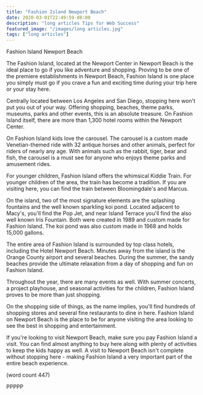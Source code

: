 ```yaml
---
title: "Fashion Island Newport Beach"
date: 2020-03-01T22:49:59-08:00
description: "long articles Tips for Web Success"
featured_image: "/images/long articles.jpg"
tags: ["long articles"]
---
```


Fashion Island Newport Beach

The Fashion Island, located at the Newport Center 
in Newport Beach is the ideal place to go if you
like adventure and shopping.  Proving to be one
of the premiere establishments in Newport Beach, 
Fashion Island is one place you simply must go if
you crave a fun and exciting time during your trip
here or your stay here.

Centrally located between Los Angeles and San Diego,
stopping here won't put you out of your way.  Offering
shopping, beaches, theme parks, museums, parks and 
other events, this is an absolute treasure.  On 
Fashion Island itself, there are more than 1,300 hotel 
rooms within the Newport Center.

On Fashion Island kids love the carousel.  The carousel
is a custom made Venetian-themed ride with 32 antique
horses and other animals, perfect for riders of nearly
any age.  With animals such as the rabbit, tiger, bear
and fish, the carousel is a must see for anyone who
enjoys theme parks and amusement rides.

For younger children, Fashion Island offers the whimsical
Kiddie Train.  For younger children of the area, the 
train has become a tradition.   If you are visiting here,
you can find the train between Bloomingdale's and Marcus.

On the island, two of the most signature elements are 
the splashing fountains and the well known sparkling koi
pond.  Located adjacent to Macy's, you'll find the Pop
Jet, and near Island Terrace you'll find the also well
known Iris Fountain.  Both were created in 1989 and
custom made for Fashion Island.  The koi pond was also
custom made in 1968 and holds 15,000 gallons.

The entire area of Fashion Island is surrounded by top
class hotels, including the Hotel Newport Beach.  Minutes
away from the island is the Orange County airport and 
several beaches.  During the summer, the sandy beaches 
provide the ultimate relaxation from a day of shopping
and fun on Fashion Island.

Throughout the year, there are many events as well.  With
summer concerts, a project playhouse, and seasonal 
activities for the children, Fashion Island proves to be
more than just shopping.

On the shopping side of things, as the name implies, you'll
find hundreds of shopping stores and several fine restaurants
to dine in here.  Fashion Island on Newport Beach is the
place to be for anyone visiting the area looking to see
the best in shopping and entertainment.

If you're looking to visit Newport Beach, make sure you pay
Fashion Island a visit.  You can find almost anything to 
buy here along with plenty of activities to keep the kids
happy as well.  A visit to Newport Beach isn't complete
without stopping here - making Fashion Island a very 
important part of the entire beach experience.

(word count 447)

PPPPP
